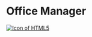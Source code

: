 # Office Manager



<a title="LanguagesUsed" target="_blank" href="#">
    	<img align="center" alt="Icon of HTML5" src="https://skillicons.dev/icons?i=dotnet,cs,react,ts,sass,figma&theme=light&perline=9">
  	</a>